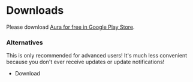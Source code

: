 # Downloads

Please download [Aura for free in Google Play Store](https://play.google.com/apps/testing/io.auraapp.auraandroid).

### Alternatives

This is only recommended for advanced users! It's much less convenient because you don't ever receive updates or update notifications!

* Download 





